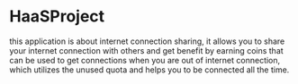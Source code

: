 # HaaSProject
this application is about internet connection sharing, it allows you to share your internet  connection with others and get benefit by earning coins that can be used to get   connections when you are out of internet connection, which utilizes the unused quota and   helps you to be connected all the time.
